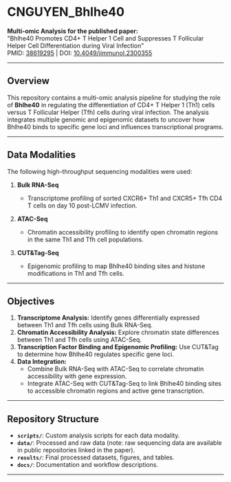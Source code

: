 # CNGUYEN_Bhlhe40

**Multi-omic Analysis for the published paper:**  
"Bhlhe40 Promotes CD4+ T Helper 1 Cell and Suppresses T Follicular Helper Cell Differentiation during Viral Infection"  
PMID: [38619295](https://pubmed.ncbi.nlm.nih.gov/38619295) | DOI: [10.4049/jimmunol.2300355](https://doi.org/10.4049/jimmunol.2300355)

---

## Overview
This repository contains a multi-omic analysis pipeline for studying the role of **Bhlhe40** in regulating the differentiation of CD4+ T Helper 1 (Th1) cells versus T Follicular Helper (Tfh) cells during viral infection. The analysis integrates multiple genomic and epigenomic datasets to uncover how Bhlhe40 binds to specific gene loci and influences transcriptional programs.

---

## Data Modalities
The following high-throughput sequencing modalities were used:

1. **Bulk RNA-Seq**
   - Transcriptome profiling of sorted CXCR6+ Th1 and CXCR5+ Tfh CD4 T cells on day 10 post-LCMV infection.

2. **ATAC-Seq**
   - Chromatin accessibility profiling to identify open chromatin regions in the same Th1 and Tfh cell populations.

3. **CUT&Tag-Seq**
   - Epigenomic profiling to map Bhlhe40 binding sites and histone modifications in Th1 and Tfh cells.

---

## Objectives
1. **Transcriptome Analysis:** Identify genes differentially expressed between Th1 and Tfh cells using Bulk RNA-Seq.
2. **Chromatin Accessibility Analysis:** Explore chromatin state differences between Th1 and Tfh cells using ATAC-Seq.
3. **Transcription Factor Binding and Epigenomic Profiling:** Use CUT&Tag to determine how Bhlhe40 regulates specific gene loci.
4. **Data Integration:**
   - Combine Bulk RNA-Seq with ATAC-Seq to correlate chromatin accessibility with gene expression.
   - Integrate ATAC-Seq with CUT&Tag-Seq to link Bhlhe40 binding sites to accessible chromatin regions and active gene transcription.

---

## Repository Structure
- **`scripts/`**: Custom analysis scripts for each data modality.
- **`data/`**: Processed and raw data (note: raw sequencing data are available in public repositories linked in the paper).
- **`results/`**: Final processed datasets, figures, and tables.
- **`docs/`**: Documentation and workflow descriptions.

---
